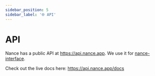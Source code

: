 ```yaml
---
sidebar_position: 5
sidebar_label: '🌐 API'
---
```


# API

Nance has a public API at https://api.nance.app. We use it for [nance-interface](https://github.com/nance-eth/nance-interface).

Check out the live docs here: https://api.nance.app/docs
